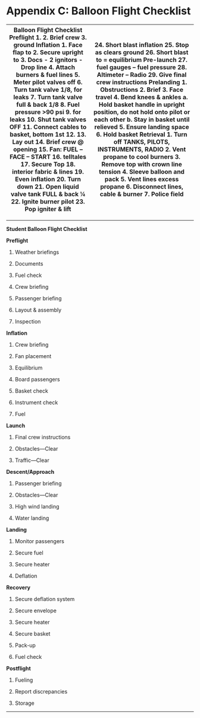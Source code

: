 # Appendix C: Balloon Flight Checklist



|Balloon Flight Checklist Preflight 1. 2. Brief crew 3. ground Inflation 1. Face flap to 2. Secure upright to 3. Docs - 2 ignitors - Drop line 4. Attach burners & fuel lines 5. Meter pilot valves off 6. Turn tank valve 1/8, for leaks 7. Turn tank valve full & back 1/8 8. Fuel pressure >90 psi 9. for leaks 10. Shut tank valves OFF 11. Connect cables to basket, bottom 1st 12. 13. Lay out 14. Brief crew @ opening 15. Fan: FUEL – FACE – START 16. telltales 17. Secure Top 18. interior fabric & lines 19. Even inflation 20. Turn down 21. Open liquid valve tank FULL & back ¼ 22. Ignite burner pilot 23. Pop igniter & lift|24. Short blast inflation 25. Stop as clears ground 26. Short blast to = equilibrium Pre-launch 27. fuel gauges – fuel pressure 28. Altimeter – Radio 29. Give final crew instructions Prelanding 1. Obstructions 2. Brief 3. Face travel 4. Bend knees & ankles a. Hold basket handle in upright position, do not hold onto pilot or each other b. Stay in basket until relieved 5. Ensure landing space 6. Hold basket Retrieval 1. Turn off TANKS, PILOTS, INSTRUMENTS, RADIO 2. Vent propane to cool burners 3. Remove top with crown line tension 4. Sleeve balloon and pack 5. Vent lines excess propane 6. Disconnect lines, cable & burner 7. Police field|
|---|---|


-----

**Student Balloon Flight Checklist**


**Preflight**

1. Weather briefings

2. Documents

3. Fuel check

4. Crew briefing

5. Passenger briefing

6. Layout & assembly

7. Inspection

**Inflation**

1. Crew briefing

2. Fan placement

3. Equilibrium

4. Board passengers

5. Basket check

6. Instrument check

7. Fuel

**Launch**

1. Final crew instructions

2. Obstacles—Clear

3. Traffic—Clear


**Descent/Approach**

1. Passenger briefing

2. Obstacles—Clear

3. High wind landing

4. Water landing

**Landing**

1. Monitor passengers

2. Secure fuel

3. Secure heater

4. Deflation

**Recovery**

1. Secure deflation system

2. Secure envelope

3. Secure heater

4. Secure basket

5. Pack-up

6. Fuel check

**Postflight**

1. Fueling

2. Report discrepancies

3. Storage


-----

